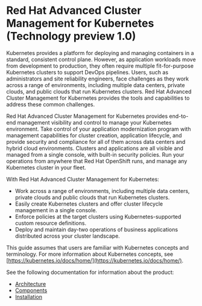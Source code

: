 # Red Hat Advanced Cluster Management for Kubernetes (Technology preview 1.0)

Kubernetes provides a platform for deploying and managing containers in a standard, consistent control plane. However, as application workloads move from development to production, they often require multiple fit-for-purpose Kubernetes clusters to support DevOps pipelines. Users, such as administrators and site reliability engineers, face challenges as they work across a range of environments, including multiple data centers, private clouds, and public clouds that run Kubernetes clusters. Red Hat Advanced Cluster Management for Kubernetes provides the tools and capabilities to address these common challenges.

Red Hat Advanced Cluster Management for Kubernetes provides end-to-end management visibility and control to manage your Kubernetes environment. Take control of your application modernization program with management capabilities for cluster creation, application lifecycle, and provide security and compliance for all of them across data centers and hybrid cloud environments. Clusters and applications are all visible and managed from a single console, with built-in security policies. Run your operations from anywhere that Red Hat OpenShift runs, and manage any Kubernetes cluster in your fleet.

With Red Hat Advanced Cluster Management for Kubernetes:

  - Work across a range of environments, including multiple data centers, private clouds and public clouds that run Kubernetes clusters.
  - Easily create Kubernetes clusters and offer cluster lifecycle management in a single console.
  - Enforce policies at the target clusters using Kubernetes-supported custom resource definitions.
  - Deploy and maintain day-two operations of business applications distributed across your cluster landscape.

This guide assumes that users are familiar with Kubernetes concepts and terminology. For more information about Kubernetes concepts, see [https://kubernetes.io/docs/home/](https://kubernetes.io/docs/home/).

See the following documentation for information about the product:

- [Architecture](architecture.md)
- [Components](components.md)
- [Installation](../install/install_overview.md)
